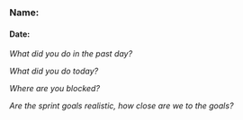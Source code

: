 ### Name:
#### Date:
*What did you do in the past day?*

*What did you do today?*

*Where are you blocked?*

*Are the sprint goals realistic, how close are we to the goals?*
